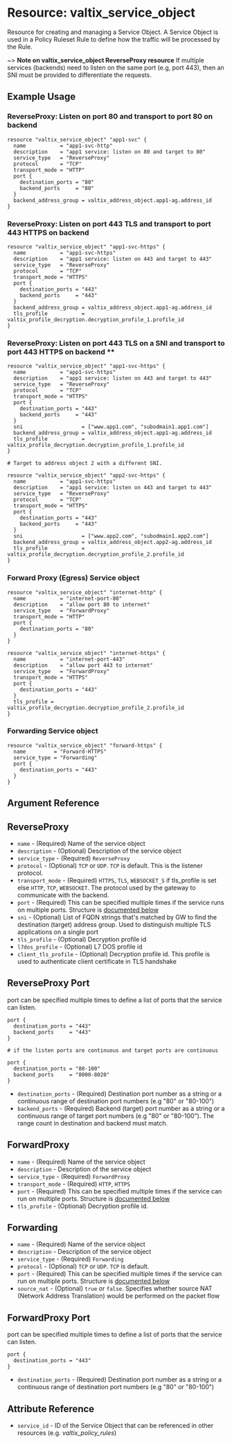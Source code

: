 # Resource: valtix_service_object
Resource for creating and managing a Service Object.  A Service Object is used in a Policy Ruleset Rule to define how the traffic will be processed by the Rule.

~> **Note on valtix_service_object ReverseProxy resource**
If multiple services (backends) need to listen on the same port (e.g, port 443), then an SNI
must be provided to differentiate the requests.

## Example Usage

### ReverseProxy: Listen on port 80 and transport to port 80 on backend
```hcl
resource "valtix_service_object" "app1-svc" {
  name           = "app1-svc-http"
  description    = "app1 service: listen on 80 and target to 80"
  service_type   = "ReverseProxy"
  protocol       = "TCP"
  transport_mode = "HTTP"
  port {
    destination_ports = "80"
    backend_ports     = "80"
  }
  backend_address_group = valtix_address_object.app1-ag.address_id
}
```

### ReverseProxy: Listen on port 443 TLS and transport to port 443 HTTPS on backend
```hcl
resource "valtix_service_object" "app1-svc-https" {
  name           = "app1-svc-https"
  description    = "app1 service: listen on 443 and target to 443"
  service_type   = "ReverseProxy"
  protocol       = "TCP"
  transport_mode = "HTTPS"
  port {
    destination_ports = "443"
    backend_ports     = "443"
  }
  backend_address_group = valtix_address_object.app1-ag.address_id
  tls_profile           = valtix_profile_decryption.decryption_profile_1.profile_id
}
```

### ReverseProxy: Listen on port 443 TLS on a SNI and transport to port 443 HTTPS on backend **
```hcl
resource "valtix_service_object" "app1-svc-https" {
  name           = "app1-svc-https"
  description    = "app1 service: listen on 443 and target to 443"
  service_type   = "ReverseProxy"
  protocol       = "TCP"
  transport_mode = "HTTPS"
  port {
    destination_ports = "443"
    backend_ports     = "443"
  }
  sni                   = ["www.app1.com", "subodmain1.app1.com"]
  backend_address_group = valtix_address_object.app1-ag.address_id
  tls_profile           = valtix_profile_decryption.decryption_profile_1.profile_id
}

# Target to address object 2 with a different SNI.

resource "valtix_service_object" "app2-svc-https" {
  name           = "app1-svc-https"
  description    = "app1 service: listen on 443 and target to 443"
  service_type   = "ReverseProxy"
  protocol       = "TCP"
  transport_mode = "HTTPS"
  port {
    destination_ports = "443"
    backend_ports     = "443"
  }
  sni                   = ["www.app2.com", "subodmain1.app2.com"]
  backend_address_group = valtix_address_object.app2-ag.address_id
  tls_profile           = valtix_profile_decryption.decryption_profile_2.profile_id
}
```

### Forward Proxy (Egress) Service object
```hcl
resource "valtix_service_object" "internet-http" {
  name           = "internet-port-80"
  description    = "allow port 80 to internet"
  service_type   = "ForwardProxy"
  transport_mode = "HTTP"
  port {
    destination_ports = "80"
  }
}

resource "valtix_service_object" "internet-https" {
  name           = "internet-port-443"
  description    = "allow port 443 to internet"
  service_type   = "ForwardProxy"
  transport_mode = "HTTPS"
  port {
    destination_ports = "443"
  }
  tls_profile = valtix_profile_decryption.decryption_profile_2.profile_id
}
```

### Forwarding Service object
```hcl
resource "valtix_service_object" "forward-https" {
  name         = "Forward-HTTPS"
  service_type = "Forwarding"
  port {
    destination_ports = "443"
  }
}
```

## Argument Reference

## ReverseProxy
* `name` - (Required) Name of the service object
* `description` - (Optional) Description of the service object
* `service_type` - (Required) `ReverseProxy`
* `protocol` - (Optional) `TCP` or `UDP`. `TCP` is default. This is the listener protocol.
* `transport_mode` - (Required) `HTTPS`, `TLS`, `WEBSOCKET_S` if tls_profile is set else `HTTP`, `TCP`, `WEBSOCKET`. The protocol used by the gateway to communicate with the backend.
* `port` - (Required) This can be specified multiple times if the service runs on multiple ports. Structure is [documented below](#reverseproxy-port)
* `sni` - (Optional) List of FQDN strings that's matched by GW to find the destination (target) address group. Used to distinguish multiple TLS applications on a single port
* `tls_profile` - (Optional) Decryption profile id
* `l7dos_profile` - (Optional) L7 DOS profile id
* `client_tls_profile` - (Optional) Decryption profile id. This profile is used to authenticate client certificate in TLS handshake

## ReverseProxy Port
port can be specified multiple times to define a list of ports that the service can listen.

```hcl
port {
  destination_ports = "443"
  backend_ports     = "443"
}

# if the listen ports are continuous and target ports are continuous

port {
  destination_ports = "80-100"
  backend_ports     = "8000-8020"
}
```

* `destination_ports` - (Required) Destination port number as a string or a continuous range of destination port numbers (e.g "80" or "80-100")
* `backend_ports` - (Required) Backend (target) port number as a string or a continuous range of target port numbers (e.g "80" or "80-100"). The range count in destination and backend must match.

## ForwardProxy
* `name` - (Required) Name of the service object
* `description` - Description of the service object
* `service_type` - (Required) `ForwardProxy`
* `transport_mode` - (Required) `HTTP`, `HTTPS`
* `port` - (Required) This can be specified multiple times if the service can run on multiple ports. Structure is [documented below](#forwardproxy-port)
* `tls_profile` - (Optional) Decryption profile id.

## Forwarding
* `name` - (Required) Name of the service object
* `description` - Description of the service object
* `service_type` - (Required) `Forwarding`
* `protocol` - (Optional) `TCP` or `UDP`. `TCP` is default.
* `port` - (Required) This can be specified multiple times if the service can run on multiple ports. Structure is [documented below](#forwardproxy-port)
* `source_nat` - (Optional) `true` or `false`. Specifies whether source NAT (Network Address Translation) would be performed on the packet flow

## ForwardProxy Port
port can be specified multiple times to define a list of ports that the service can listen.

```hcl
port {
  destination_ports = "443"
}
```

* `destination_ports` - (Required) Destination port number as a string or a continuous range of destination port numbers (e.g "80" or "80-100")

## Attribute Reference
* `service_id` - ID of the Service Object that can be referenced in other resources (e.g. *valtix_policy_rules*)